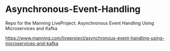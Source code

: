 # Asynchronous-Event-Handling

Repo for the Manning LiveProject: Asynchronous Event Handling Using Microservices and Kafka

https://www.manning.com/liveproject/asynchronous-event-handling-using-microservices-and-kafka